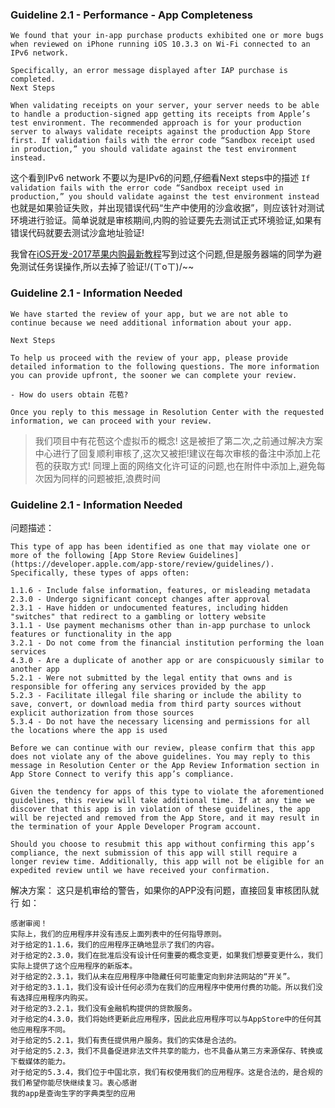 ### Guideline 2.1 - Performance - App Completeness

```
We found that your in-app purchase products exhibited one or more bugs when reviewed on iPhone running iOS 10.3.3 on Wi-Fi connected to an IPv6 network.

Specifically, an error message displayed after IAP purchase is completed.
Next Steps

When validating receipts on your server, your server needs to be able to handle a production-signed app getting its receipts from Apple’s test environment. The recommended approach is for your production server to always validate receipts against the production App Store first. If validation fails with the error code “Sandbox receipt used in production,” you should validate against the test environment instead.
```

这个看到IPv6 network 不要以为是IPv6的问题,仔细看Next steps中的描述 `If validation fails with the error code “Sandbox receipt used in production,” you should validate against the test environment instead`  也就是如果验证失败，并出现错误代码“生产中使用的沙盒收据”，则应该针对测试环境进行验证。简单说就是审核期间,内购的验证要先去测试正式环境验证,如果有错误代码就要去测试沙盒地址验证!

我曾在[iOS开发-2017苹果内购最新教程](http://www.jianshu.com/p/adaf472ed3ab)写到过这个问题,但是服务器端的同学为避免测试任务误操作,所以去掉了验证!/(ㄒoㄒ)/~~

### Guideline 2.1 - Information Needed

```
We have started the review of your app, but we are not able to continue because we need additional information about your app.

Next Steps

To help us proceed with the review of your app, please provide detailed information to the following questions. The more information you can provide upfront, the sooner we can complete your review.

- How do users obtain 花苞? 

Once you reply to this message in Resolution Center with the requested information, we can proceed with your review.

```

> 我们项目中有花苞这个虚拟币的概念! 这是被拒了第二次,之前通过解决方案中心进行了回复顺利审核了,这次又被拒!建议在每次审核的备注中添加上花苞的获取方式! 同理上面的网络文化许可证的问题,也在附件中添加上,避免每次因为同样的问题被拒,浪费时间


### Guideline 2.1 - Information Needed

问题描述：
```
This type of app has been identified as one that may violate one or more of the following [App Store Review Guidelines](https://developer.apple.com/app-store/review/guidelines/). Specifically, these types of apps often:

1.1.6 - Include false information, features, or misleading metadata
2.3.0 - Undergo significant concept changes after approval
2.3.1 - Have hidden or undocumented features, including hidden "switches" that redirect to a gambling or lottery website
3.1.1 - Use payment mechanisms other than in-app purchase to unlock features or functionality in the app
3.2.1 - Do not come from the financial institution performing the loan services
4.3.0 - Are a duplicate of another app or are conspicuously similar to another app
5.2.1 - Were not submitted by the legal entity that owns and is responsible for offering any services provided by the app
5.2.3 - Facilitate illegal file sharing or include the ability to save, convert, or download media from third party sources without explicit authorization from those sources
5.3.4 - Do not have the necessary licensing and permissions for all the locations where the app is used

Before we can continue with our review, please confirm that this app does not violate any of the above guidelines. You may reply to this message in Resolution Center or the App Review Information section in App Store Connect to verify this app’s compliance. 

Given the tendency for apps of this type to violate the aforementioned guidelines, this review will take additional time. If at any time we discover that this app is in violation of these guidelines, the app will be rejected and removed from the App Store, and it may result in the termination of your Apple Developer Program account.

Should you choose to resubmit this app without confirming this app’s compliance, the next submission of this app will still require a longer review time. Additionally, this app will not be eligible for an expedited review until we have received your confirmation.
```
解决方案：
这只是机审给的警告，如果你的APP没有问题，直接回复审核团队就行
如：
```
感谢审阅！
实际上，我们的应用程序并没有违反上面列表中的任何指导原则。
对于给定的1.1.6，我们的应用程序正确地显示了我们的内容。
对于给定的2.3.0，我们在批准后没有设计任何重要的概念变更，如果我们想要变更什么，我们实际上提供了这个应用程序的新版本。
对于给定的2.3.1，我们从未在应用程序中隐藏任何可能重定向到非法网站的“开关”。
对于给定的3.1.1，我们没有设计任何必须为在我们的应用程序中使用付费的功能。所以我们没有选择应用程序内购买。
对于给定的3.2.1，我们没有金融机构提供的贷款服务。
对于给定的4.3.0，我们将始终更新此应用程序，因此此应用程序可以与AppStore中的任何其他应用程序不同。
对于给定的5.2.1，我们有责任提供用户服务。我们的实体是合法的。
对于给定的5.2.3，我们不具备促进非法文件共享的能力，也不具备从第三方来源保存、转换或下载媒体的能力。
对于给定的5.3.4，我们位于中国北京，我们有权使用我们的应用程序。这是合法的，是合规的
我们希望你能尽快继续复习。衷心感谢
我的app是查询生字的字典类型的应用
```


